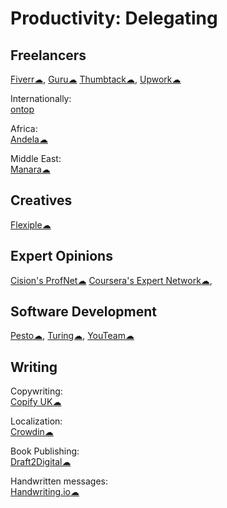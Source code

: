 # Productivity: Delegating

## Freelancers

[Fiverr☁](https://www.fiverr.com/),
[Guru☁](https://www.guru.com/)
[Thumbtack☁](https://www.thumbtack.com/),
[Upwork☁](https://www.upwork.com/)

Internationally:  
[ontop](https://www.ontop.ai/)

Africa:  
[Andela☁](https://andela.com/)

Middle East:  
[Manara☁](https://www.manara.tech/)

## Creatives

[Flexiple☁](https://flexiple.com/)

## Expert Opinions

[Cision's ProfNet☁](https://profnet.prnewswire.com/profnethome/what-is-profnet.aspx)
[Coursera's Expert Network☁](https://experts.coursera.org/),

## Software Development

[Pesto☁](https://pesto.tech/),
[Turing☁](https://turing.com/),
[YouTeam☁](https://youteam.io/)

## Writing

Copywriting:  
[Copify UK☁](https://uk.copify.com/)

Localization:  
[Crowdin☁](https://crowdin.com/)

Book Publishing:  
[Draft2Digital☁](https://draft2digital.com/)

Handwritten messages:  
[Handwriting.io☁](https://handwriting.io/)
